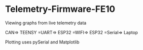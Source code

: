 # Telemetry-Firmware-FE10
Viewing graphs from live telemetry data

CAN=> TEENSY =UART=> ESP32 =WIFI=> ESP32 =Serial=> Laptop

Plotting uses pySerial and Matplotlib

